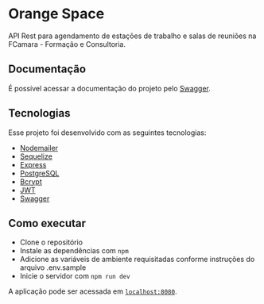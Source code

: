 # Orange Space
 API Rest para agendamento de estações de trabalho e salas de reuniões na FCamara - Formação e Consultoria.
 
## Documentação

É possível acessar a documentação do projeto pelo [Swagger](https://orange-space.herokuapp.com/docs/|).

## Tecnologias

Esse projeto foi desenvolvido com as seguintes tecnologias:

- [Nodemailer](https://nodemailer.com/about/)
- [Sequelize](https://sequelize.org/)
- [Express](https://expressjs.com/pt-br/)
- [PostgreSQL](https://www.elephantsql.com/)
- [Bcrypt](https://www.npmjs.com/package/bcrypt)
- [JWT](https://jwt.io/)
- [Swagger](https://swagger.io/)

##  Como executar

- Clone o repositório
- Instale as dependências com `npm`
- Adicione as variáveis de ambiente requisitadas conforme instruções do arquivo .env.sample
- Inicie o servidor com `npm run dev`

A aplicação pode ser acessada em [`localhost:8080`](http://localhost:8080).
